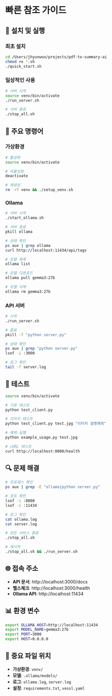 # 빠른 참조 가이드

## 🚀 설치 및 실행

### 최초 설치

```bash
cd /Users/jhyunwoo/projects/pdf-to-summary-ai
chmod +x *.sh
./quick_start.sh
```

### 일상적인 사용

```bash
# 서버 시작
source venv/bin/activate
./run_server.sh

# 서버 종료
./stop_all.sh
```

## 📝 주요 명령어

### 가상환경

```bash
# 활성화
source venv/bin/activate

# 비활성화
deactivate

# 재생성
rm -rf venv && ./setup_venv.sh
```

### Ollama

```bash
# 서버 시작
./start_ollama.sh

# 서버 종료
pkill ollama

# 상태 확인
ps aux | grep ollama
curl http://localhost:11434/api/tags

# 모델 목록
ollama list

# 모델 다운로드
ollama pull gemma3:27b

# 모델 삭제
ollama rm gemma3:27b
```

### API 서버

```bash
# 시작
./run_server.sh

# 종료
pkill -f "python server.py"

# 상태 확인
ps aux | grep "python server.py"
lsof -i :3000

# 로그 확인
tail -f server.log
```

## 🧪 테스트

```bash
source venv/bin/activate

# 기본 테스트
python test_client.py

# 이미지 테스트
python test_client.py test.jpg "이미지 설명해줘"

# 예제 실행
python example_usage.py test.jpg

# cURL 테스트
curl http://localhost:8000/health
```

## 🔍 문제 해결

```bash
# 프로세스 확인
ps aux | grep -E "ollama|python server.py"

# 포트 확인
lsof -i :8000
lsof -i :11434

# 로그 확인
cat ollama.log
cat server.log

# 모든 서비스 종료
./stop_all.sh

# 재시작
./stop_all.sh && ./run_server.sh
```

## 🌐 접속 주소

- **API 문서**: http://localhost:3000/docs
- **헬스체크**: http://localhost:3000/health
- **Ollama API**: http://localhost:11434

## 📊 환경 변수

```bash
export OLLAMA_HOST=http://localhost:11434
export MODEL_NAME=gemma3:27b
export PORT=3000
export HOST=0.0.0.0
```

## 📂 중요 파일 위치

- **가상환경**: `venv/`
- **모델**: `.ollama/models/`
- **로그**: `ollama.log`, `server.log`
- **설정**: `requirements.txt`, `vessl.yaml`

